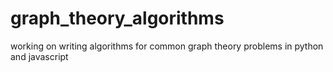 # graph_theory_algorithms
working on writing algorithms for common graph theory problems in python and javascript
